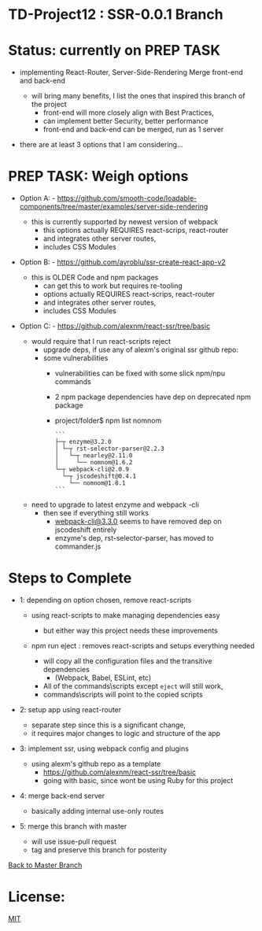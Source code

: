 # TD-Project12 : SSR-0.0.1 Branch

# Status: currently on PREP TASK

  - implementing React-Router, Server-Side-Rendering Merge front-end and back-end
    - will bring many benefits, I list the ones that inspired this branch of the project
      - front-end will more closely align with Best Practices,
      - can implement better Security, better performance
      - front-end and back-end can be merged, run as 1 server

  - there are at least 3 options that I am considering...

# PREP TASK: Weigh options

  - Option A: - https://github.com/smooth-code/loadable-components/tree/master/examples/server-side-rendering
    - this is currently supported by newest version of webpack
      - this options actually REQUIRES react-scrips, react-router
      - and integrates other server routes,
      - includes CSS Modules

  - Option B: - https://github.com/ayroblu/ssr-create-react-app-v2
    - this is OLDER Code and npm packages
      - can get this to work but requires re-tooling
      - options actually REQUIRES react-scrips, react-router
      - and integrates other server routes,
      - includes CSS Modules

  - Option C: - https://github.com/alexnm/react-ssr/tree/basic
    - would require that I run react-scripts reject
      - upgrade deps, if use any of alexm's original ssr github repo:
      - some vulnerabilities
        - vulnerabilities can be fixed with some slick npm/npu commands
        - 2 npm package dependencies have dep on deprecated npm package
        - project/folder$ npm list nomnom

              ```
              ├─┬ enzyme@3.2.0
              │ └─┬ rst-selector-parser@2.2.3
              │   └─┬ nearley@2.11.0
              │     └── nomnom@1.6.2
              └─┬ webpack-cli@2.0.9
                └─┬ jscodeshift@0.4.1
                  └── nomnom@1.8.1
              ```

    - need to upgrade to latest enzyme and webpack -cli
      - then see if everything still works
        - webpack-cli@3.3.0 seems to have removed dep on jscodeshift entirely
        - enzyme's dep, rst-selector-parser, has moved to commander.js



# Steps to Complete

  - 1: depending on option chosen, remove react-scripts
      - using react-scripts to make managing dependencies easy
        - but either way this project needs these improvements

      - npm run eject : removes react-scripts and setups everything needed
        - will copy all the configuration files and the transitive dependencies
          - (Webpack, Babel, ESLint, etc)
        - All of the commands\scripts except `eject` will still work,
        - commands\scripts will point to the copied scripts

  - 2: setup app using react-router
      - separate step since this is a significant change,
      - it requires major changes to logic and structure of the app

  - 3: implement ssr, using webpack config and plugins
      - using alexm's github repo as a template
        - https://github.com/alexnm/react-ssr/tree/basic
        - going with basic, since wont be using Ruby for this project

  - 4: merge back-end server
      - basically adding internal use-only routes

  - 5: merge this branch with master
      - will use issue-pull request
      - tag and preserve this branch for posterity

[Back to Master Branch](https://github.com/pereznetworks/TD-Project12/tree/master)

# License:

[MIT](https://github.com/pereznetworks/TD-Project12/blob/master/LICENSE)
